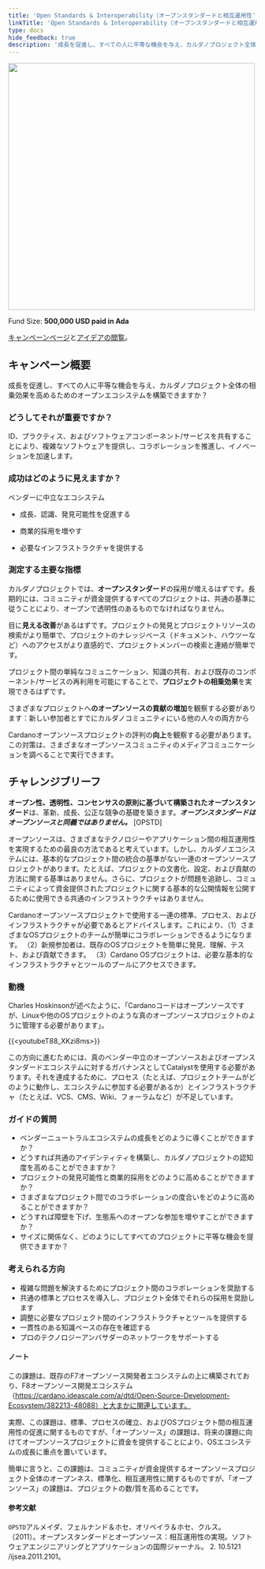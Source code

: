 ```yaml
---
title: 'Open Standards & Interoperability（オープンスタンダードと相互運用性'
linkTitle: 'Open Standards & Interoperability（オープンスタンダードと相互運用性'
type: docs
hide_feedback: true
description: '成長を促進し、すべての人に平等な機会を与え、カルダノプロジェクト全体の相乗効果を高めるためのオープンエコシステムを構築できますか？'
---
```

<img src="https://cardano.ideascale.com/community-library/accounts/93/936143/Public/17-Open-Standards--Interoperability-ea2841.png" style="width:500px;height500px">

Fund Size: **500,000 USD paid in Ada**

[キャンペーンページ](https://cardano.ideascale.com/c/idea/383619)と[アイデアの閲覧](https://cardano.ideascale.com/c/campaigns/26449/stage/all/ideas/unspecified)。

## キャンペーン概要

成長を促進し、すべての人に平等な機会を与え、カルダノプロジェクト全体の相乗効果を高めるためのオープンエコシステムを構築できますか？

### どうしてそれが重要ですか？

ID、プラクティス、およびソフトウェアコンポーネント/サービスを共有することにより、複雑なソフトウェアを提供し、コラボレーションを推進し、イノベーションを加速します。

### 成功はどのように見えますか？

ベンダーに中立なエコシステム

- 成長、認識、発見可能性を促進する

- 商業的採用を増やす

- 必要なインフラストラクチャを提供する

### 測定する主要な指標

カルダノプロジェクトでは、**オープンスタンダード**の採用が増えるはずです。長期的には、コミュニティが資金提供するすべてのプロジェクトは、共通の基準に従うことにより、オープンで透明性のあるものでなければなりません。

目に**見える改善**があるはずです。プロジェクトの発見とプロジェクトリソースの検索がより簡単で、プロジェクトのナレッジベース（ドキュメント、ハウツーなど）へのアクセスがより直感的で、プロジェクトメンバーの検索と連絡が簡単です。

プロジェクト間の単純なコミュニケーション、知識の共有、および既存のコンポーネント/サービスの再利用を可能にすることで、**プロジェクトの相乗効果**を実現できるはずです。

さまざまなプロジェクトへ**のオープンソースの貢献の増加**を観察する必要があります：新しい参加者とすでにカルダノコミュニティにいる他の人々の両方から

Cardanoオープンソースプロジェクトの評判の**向上**を観察する必要があります。この対策は、さまざまなオープンソースコミュニティのメディアコミュニケーションを調べることで実行できます。

## チャレンジブリーフ

**オープン性、透明性、コンセンサスの原則に基づいて構築されたオープンスタンダード**は、革新、成長、公正な競争の基礎を築きます。***オープンスタンダードはオープンソースと同義ではありません。*** [OPSTD]

オープンソースは、さまざまなテクノロジーやアプリケーション間の相互運用性を実現するための最良の方法であると考えています。しかし、カルダノエコシステムには、基本的なプロジェクト間の統合の基準がない一連のオープンソースプロジェクトがあります。たとえば、プロジェクトの文書化、設定、および貢献の方法に関する基準はありません。さらに、プロジェクトが問題を追跡し、コミュニティによって資金提供されたプロジェクトに関する基本的な公開情報を公開するために使用できる共通のインフラストラクチャはありません。

Cardanoオープンソースプロジェクトで使用する一連の標準、プロセス、およびインフラストラクチャが必要であるとアドバイスします。これにより、（1）さまざまなOSプロジェクトのチームが簡単にコラボレーションできるようになります。 （2）新規参加者は、既存のOSプロジェクトを簡単に発見、理解、テスト、および貢献できます。 （3）Cardano OSプロジェクトは、必要な基本的なインフラストラクチャとツールのプールにアクセスできます。

### 動機

Charles Hoskinsonが述べたように、「Cardanoコードはオープンソースですが、Linuxや他のOSプロジェクトのような真のオープンソースプロジェクトのように管理する必要があります」。

{{&lt;youtubeT88_XKzi8ms&gt;}}

この方向に進むためには、真のベンダー中立のオープンソースおよびオープンスタンダードエコシステムに対するガバナンスとしてCatalystを使用する必要があります。それを達成するために、プロセス（たとえば、プロジェクトチームがどのように動作し、エコシステムに参加する必要があるか）とインフラストラクチャ（たとえば、VCS、CMS、Wiki、フォーラムなど）が不足しています。

### ガイドの質問

- ベンダーニュートラルエコシステムの成長をどのように導くことができますか？
- どうすれば共通のアイデンティティを構築し、カルダノプロジェクトの認知度を高めることができますか？
- プロジェクトの発見可能性と商業的採用をどのように高めることができますか？
- さまざまなプロジェクト間でのコラボレーションの度合いをどのように高めることができますか？
- どうすれば障壁を下げ、生態系へのオープンな参加を増やすことができますか？
- サイズに関係なく、どのようにしてすべてのプロジェクトに平等な機会を提供できますか？

### 考えられる方向

- 複雑な問題を解決するためにプロジェクト間のコラボレーションを奨励する
- 共通の標準とプロセスを導入し、プロジェクト全体でそれらの採用を奨励します
- 調整に必要なプロジェクト間のインフラストラクチャとツールを提供する
- 一貫性のある知識ベースの存在を確認する
- プロのテクノロジーアンバサダーのネットワークをサポートする

#### ノート

この課題は、既存のF7オープンソース開発者エコシステムの上に構築されており、F8オープンソース開発エコシステム（https://cardano.ideascale.com/a/dtd/Open-Source-Development-Ecosystem/382213-48088）と大まかに関連しています。

実際、この課題は、標準、プロセスの確立、およびOSプロジェクト間の相互運用性の促進に関するものですが、「オープンソース」の課題は、将来の課題に向けてオープンソースプロジェクトに資金を提供することにより、OSエコシステムの成長に重点を置いています。

簡単に言うと、この課題は、コミュニティが資金提供するオープンソースプロジェクト全体のオープンネス、標準化、相互運用性に関するものですが、「オープンソース」の課題は、プロジェクトの数/質を高めることです。

#### 参考文献

`OPSTD`アルメイダ、フェルナンド＆ホセ、オリベイラ＆ホセ、クルス。 （2011）。オープンスタンダードとオープンソース：相互運用性の実現。ソフトウェアエンジニアリングとアプリケーションの国際ジャーナル。 2. 10.5121 /ijsea.2011.2101。
